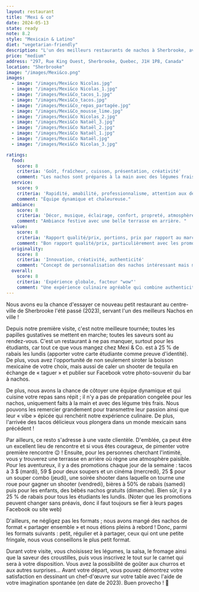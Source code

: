 ```yaml
---
layout: restaurant
title: "Mexi & co"
date: 2024-05-13
state: ready
note: 8.2
style: "Mexicain & Latino"
diet: "vegetarian-friendly"
description: "L'un des meilleurs restaurants de nachos à Sherbrooke, avec une ambiance festive et des promotions alléchantes !"
price: "medium"
address: "297, Rue King Ouest, Sherbrooke, Quebec, J1H 1P8, Canada"
location: "Sherbrooke"
image: "/images/Mexi&co.png"
images:
  - image: "/images/Mexi&co Nicolas.jpg"
  - image: "/images/Mexi&co Nicolas_1.jpg"
  - image: "/images/Mexi&Co_tacos_1.jpg"
  - image: "/images/Mexi&Co_tacos.jpg"
  - image: "/images/Mexi&Co_repas_partagée.jpg"
  - image: "/images/Mexi&Co_mousse_lime.jpg"
  - image: "/images/Mexi&Co Nicolas_2.jpg"
  - image: "/images/Mexi&Co Nataël_3.jpg"
  - image: "/images/Mexi&Co Nataël_2.jpg"
  - image: "/images/Mexi&Co Nataël_1.jpg"
  - image: "/images/Mexi&Co Nataël.jpg"
  - image: "/images/Mexi&Co Nicolas_3.jpg"

ratings:
  food:
    score: 8
    criteria: 'Goût, fraîcheur, cuisson, présentation, créativité'
    comment: "Les nachos sont préparés à la main avec des légumes frais, et les tacos sont délicieux. La présentation est attrayante et les saveurs sont authentiques."
  service:
    score: 9
    criteria: 'Rapidité, amabilité, professionnalisme, attention aux détails'
    comment: "Équipe dynamique et chaleureuse."
  ambiance:
    score: 8
    criteria: 'Décor, musique, éclairage, confort, propreté, atmosphère générale'
    comment: "Ambiance festive avec une belle terrasse en arrière. "
  value:
    score: 8
    criteria: 'Rapport qualité/prix, portions, prix par rapport au marché'
    comment: "Bon rapport qualité/prix, particulièrement avec les promotions étudiantes. Prix réguliers un peu élevés."
  originality:
    score: 8
    criteria: 'Innovation, créativité, authenticité'
    comment: "Concept de personnalisation des nachos intéressant mais menu parfois répétitif. Mais avec des promotions créatives."
  overall:
    score: 8
    criteria: 'Expérience globale, facteur "wow"'
    comment: "Une expérience culinaire agréable qui combine authenticité et convivialité."
---
```




Nous avons eu la chance d'essayer ce nouveau petit restaurant au centre-ville de Sherbrooke l'été passé (2023), servant l'un des meilleurs Nachos en ville !

Depuis notre première visite, c'est notre meilleure tournée; toutes les papilles gustatives se mettent en marche; toutes les saveurs sont au rendez-vous. C'est un restaurant à ne pas manquer, surtout pour les étudiants, car tout ce que vous mangez chez Mexi &amp; Co. est à 25 % de rabais les lundis (apporter votre carte étudiante comme preuve d'identité). De plus, vous avez l'opportunité de non seulement siroter la boisson mexicaine de votre choix, mais aussi de caler un shooter de tequila en échange de « taguer » et publier sur Facebook votre photo-souvenir du bar à nachos.

De plus, nous avons la chance de côtoyer une équipe dynamique et qui cuisine votre repas sans répit ; il n'y a pas de préparation congelée pour les nachos, uniquement faits à la main et avec des légume très frais. Nous pouvons les remercier grandement pour transmettre leur passion ainsi que leur « vibe » épicée qui renchérit notre expérience culinaire. De plus, l'arrivée des tacos délicieux vous plongera dans un monde mexicain sans précédent !

Par ailleurs, ce resto s'adresse à une vaste clientèle. D'emblée, ça peut être un excellent lieu de rencontre et si vous êtes courageux, de pimenter votre première rencontre 😉 ! Ensuite, pour les personnes cherchant l'intimité, vous y trouverez une terrasse en arrière où règne une atmosphère paisible. Pour les aventureux, il y a des promotions chaque jour de la semaine : tacos à 3 $ (mardi), 59 $ pour deux soupers et un cinéma (mercredi), 25 $ pour un souper combo (jeudi), une soirée shooter dans laquelle on tourne une roue pour gagner un shooter (vendredi), bières à 50% de rabais (samedi) puis pour les enfants, des bébés nachos gratuits (dimanche). Bien sûr, il y a 25 % de rabais pour tous les étudiants les lundis. (Noter que les promotions peuvent changer sans préavis, donc il faut toujours se fier à leurs pages Facebook ou site web)

D'ailleurs, ne négligez pas les formats ; nous avons mangé des nachos de format « partager ensemble » et nous étions pleins à rebord ! Donc, parmi les formats suivants : petit, régulier et à partager, ceux qui ont une petite fringale, nous vous conseillons le plus petit format.

Durant votre visite, vous choisissez les légumes, la salsa, le fromage ainsi que la saveur des croustilles, puis vous inscrivez le tout sur le carnet qui sera à votre disposition. Vous avez la possibilité de goûter aux churros et aux autres surprises… Avant votre départ, vous pouvez démontrez votre satisfaction en dessinant un chef-d'œuvre sur votre table avec l'aide de votre imagination spontanée (en date de 2023). Buen provecho ! 🙂